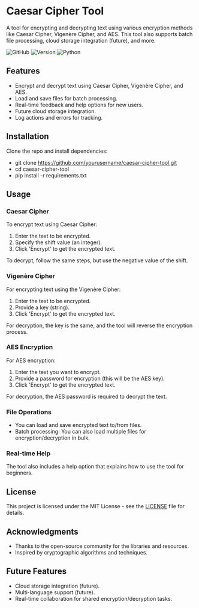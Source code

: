 # Caesar Cipher Tool

A tool for encrypting and decrypting text using various encryption methods like Caesar Cipher, Vigenère Cipher, and AES. This tool also supports batch file processing, cloud storage integration (future), and more.

![GitHub](https://img.shields.io/github/license/sptemp/caesar-cipher-tool)
![Version](https://img.shields.io/github/v/release/sptemp/caesar-cipher-tool)
![Python](https://img.shields.io/badge/python-3.x-blue.svg)
 
## Features

- Encrypt and decrypt text using Caesar Cipher, Vigenère Cipher, and AES.
- Load and save files for batch processing.
- Real-time feedback and help options for new users.
- Future cloud storage integration.
- Log actions and errors for tracking.

## Installation

Clone the repo and install dependencies:


- git clone https://github.com/yourusername/caesar-cipher-tool.git
- cd caesar-cipher-tool
- pip install -r requirements.txt


## Usage

### Caesar Cipher
To encrypt text using Caesar Cipher:
1. Enter the text to be encrypted.
2. Specify the shift value (an integer).
3. Click 'Encrypt' to get the encrypted text.

To decrypt, follow the same steps, but use the negative value of the shift.

### Vigenère Cipher
For encrypting text using the Vigenère Cipher:
1. Enter the text to be encrypted.
2. Provide a key (string).
3. Click 'Encrypt' to get the encrypted text.

For decryption, the key is the same, and the tool will reverse the encryption process.

### AES Encryption
For AES encryption:
1. Enter the text you want to encrypt.
2. Provide a password for encryption (this will be the AES key).
3. Click 'Encrypt' to get the encrypted text.

For decryption, the AES password is required to decrypt the text.

### File Operations
- You can load and save encrypted text to/from files.
- Batch processing: You can also load multiple files for encryption/decryption in bulk.

### Real-time Help
The tool also includes a help option that explains how to use the tool for beginners.

## License

This project is licensed under the MIT License - see the [LICENSE](LICENSE) file for details.

## Acknowledgments

- Thanks to the open-source community for the libraries and resources.
- Inspired by cryptographic algorithms and techniques.

## Future Features

- Cloud storage integration (future).
- Multi-language support (future).
- Real-time collaboration for shared encryption/decryption tasks.
